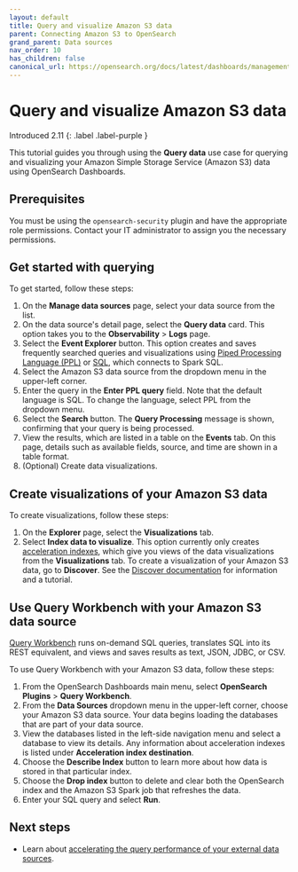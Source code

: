 ```yaml
---
layout: default
title: Query and visualize Amazon S3 data  
parent: Connecting Amazon S3 to OpenSearch
grand_parent: Data sources
nav_order: 10
has_children: false
canonical_url: https://opensearch.org/docs/latest/dashboards/management/query-data-source/
---
```


# Query and visualize Amazon S3 data
Introduced 2.11
{: .label .label-purple }

This tutorial guides you through using the **Query data** use case for querying and visualizing your Amazon Simple Storage Service (Amazon S3) data using OpenSearch Dashboards.

## Prerequisites

You must be using the `opensearch-security` plugin and have the appropriate role permissions. Contact your IT administrator to assign you the necessary permissions.  

## Get started with querying

To get started, follow these steps:

1. On the **Manage data sources** page, select your data source from the list. 
2. On the data source's detail page, select the **Query data** card. This option takes you to the **Observability** > **Logs** page.
3. Select the **Event Explorer** button. This option creates and saves frequently searched queries and visualizations using [Piped Processing Language (PPL)]({{site.url}}{{site.baseurl}}/search-plugins/sql/ppl/index/) or [SQL]({{site.url}}{{site.baseurl}}/search-plugins/sql/index/), which connects to Spark SQL.
4. Select the Amazon S3 data source from the dropdown menu in the upper-left corner.
5. Enter the query in the **Enter PPL query** field. Note that the default language is SQL. To change the language, select PPL from the dropdown menu.
6. Select the **Search** button. The **Query Processing** message is shown, confirming that your query is being processed.
7. View the results, which are listed in a table on the **Events** tab. On this page, details such as available fields, source, and time are shown in a table format.
8. (Optional) Create data visualizations.

## Create visualizations of your Amazon S3 data

To create visualizations, follow these steps:

1. On the **Explorer** page, select the **Visualizations** tab. 
2. Select **Index data to visualize**. This option currently only creates [acceleration indexes]({{site.url}}{{site.baseurl}}/dashboards/management/accelerate-external-data/), which give you views of the data visualizations from the **Visualizations** tab. To create a visualization of your Amazon S3 data, go to **Discover**. See the [Discover documentation]({{site.url}}{{site.baseurl}}/dashboards/discover/index-discover/) for information and a tutorial.

## Use Query Workbench with your Amazon S3 data source

[Query Workbench]({{site.url}}{{site.baseurl}}/search-plugins/sql/workbench/) runs on-demand SQL queries, translates SQL into its REST equivalent, and views and saves results as text, JSON, JDBC, or CSV.

To use Query Workbench with your Amazon S3 data, follow these steps:

1. From the OpenSearch Dashboards main menu, select **OpenSearch Plugins** > **Query Workbench**.
2. From the **Data Sources** dropdown menu in the upper-left corner, choose your Amazon S3 data source. Your data begins loading the databases that are part of your data source. 
3. View the databases listed in the left-side navigation menu and select a database to view its details. Any information about acceleration indexes is listed under **Acceleration index destination**. 
4. Choose the **Describe Index** button to learn more about how data is stored in that particular index.
5. Choose the **Drop index** button to delete and clear both the OpenSearch index and the Amazon S3 Spark job that refreshes the data.  
6. Enter your SQL query and select **Run**.

## Next steps

- Learn about [accelerating the query performance of your external data sources]({{site.url}}{{site.baseurl}}/dashboards/management/accelerate-external-data/).

